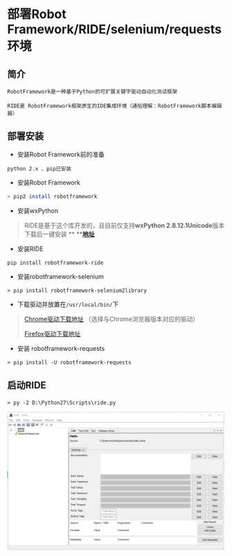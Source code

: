 # 部署Robot Framework/RIDE/selenium/requests环境

## 简介

```
RobotFramework是一种基于Python的可扩展关键字驱动自动化测试框架

RIDE是 RobotFramework框架原生的IDE集成环境（通俗理解：RobotFramework脚本编辑器）
```

## 部署安装

* 安装Robot Framework前的准备

```
python 2.x 、pip已安装
```

* 安装Robot Framework

```bash
> pip2 install robotframework
```

* 安装wxPython 

> RIDE是基于这个库开发的，且目前仅支持**wxPython 2.8.12.1Unicode**版本  下载后一键安装 ** **[**地址**](https://sourceforge.net/projects/wxpython/files/wxPython/2.8.12.1)

* 安装RIDE

```
pip install robotframework-ride
```

* 安装robotframework-selenium

```
> pip install robotframework-selenium2library
```

* 下载驱动并放置在`/usr/local/bin/`下

> [Chrome驱动下载地址](http://chromedriver.storage.googleapis.com/index.html)  （选择与Chrome浏览器版本对应的驱动）
>
> [Firefox驱动下载地址](https://github.com/mozilla/geckodriver/releases)

* 安装 robotframework-requests

```
> pip install -U robotframework-requests
```

## 启动RIDE

```
> py -2 D:\Python27\Scripts\ride.py
```

![](/assets/ride.png)

